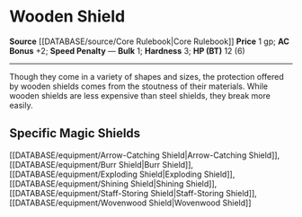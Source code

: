 ﻿---
ac: '2'
bulk: '1'
hardness: '3'
hp: 12 (6)
id: '2'
item_category: Shields
item_subcategory: Base Shields
level: '0'
name: Wooden Shield
price: 1 gp
rarity: Common
source: '[[DATABASE/source/Core Rulebook|Core Rulebook]]'
type: Shield

---
# Wooden Shield

**Source** [[DATABASE/source/Core Rulebook|Core Rulebook]] 
**Price** 1 gp; **AC Bonus** +2; **Speed Penalty** —
**Bulk** 1; **Hardness** 3; **HP (BT)** 12 (6)

---
Though they come in a variety of shapes and sizes, the protection offered by wooden shields comes from the stoutness of their materials. While wooden shields are less expensive than steel shields, they break more easily.

## Specific Magic Shields

[[DATABASE/equipment/Arrow-Catching Shield|Arrow-Catching Shield]], [[DATABASE/equipment/Burr Shield|Burr Shield]], [[DATABASE/equipment/Exploding Shield|Exploding Shield]], [[DATABASE/equipment/Shining Shield|Shining Shield]], [[DATABASE/equipment/Staff-Storing Shield|Staff-Storing Shield]], [[DATABASE/equipment/Wovenwood Shield|Wovenwood Shield]]